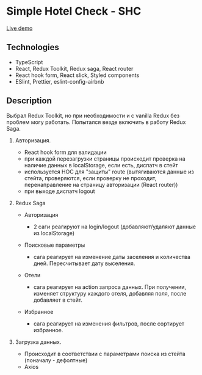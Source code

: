 # Simple Hotel Check - SHC

[Live demo](https://shc-eight.vercel.app)

## Technologies

- TypeScript
- React, Redux Toolkit, Redux saga, React router
- React hook form, React slick, Styled components
- ESlint, Prettier, eslint-config-airbnb

## Description

Выбрал Redux Toolkit, но при необходимости и с vanilla Redux без проблем могу работать.
Попытался везде включить в работу Redux Saga.

1. Авторизация.

   - React hook form для валидации
   - при каждой перезагрузки страницы происходит проверка на наличие данных в localStorage, если есть, диспатч в стейт
   - используется HOC для "защиты" route (вытягиваются данные из стейта, проверяются, если проверку не проходит, перенаправление на страницу авторизации (React router))
   - при выходе диспатч logout

2. Redux Saga

   - Авторизация

     - 2 саги реагируют на login/logout (добавляют/удаляют данные из localStorage)

   - Поисковые параметры

     - сага реагирует на изменение даты заселения и количества дней. Пересчитывает дату выселения.

   - Отели

     - сага реагирует на action запроса данных. При получении, изменяет структуру каждого отеля, добавляя поля, после добавляет в стейт.

   - Избранное

     - сага реагирует на изменения фильтров, после сортирует избранное.

3. Загрузка данных.

   - Происходит в соответствии с параметрами поиска из стейта (поначалу - дефолтные)
   - Axios
